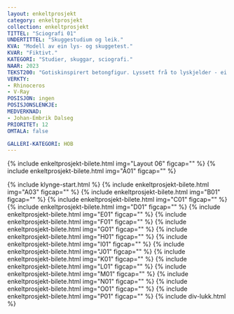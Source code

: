 ```yaml
---
layout: enkeltprosjekt
category: enkeltprosjekt
collection: enkeltprosjekt
TITTEL: "Sciografi 01"
UNDERTITTEL: "Skuggestudium og leik."
KVA: "Modell av ein lys- og skuggetest."
KVAR: "Fiktivt."
KATEGORI: "Studier, skuggar, sciografi."
NAAR: 2023
TEKST200: "Gotiskinspirert betongfigur. Lyssett frå to lyskjelder - ei sterk og varm (5900K), ei svak og kald (8000K).<br><br>På den venstre sida er alle kvadrata skore i 45°.<br><br>På den høgre sida er kvadrata skore i 30°, 40°, 50° og 60°.<br><br>Skjer det noko annleis i det figuren roterar?"
VERKTY:
- Rhinoceros
- V-Ray
POSISJON: ingen
POSISJONSLENKJE: 
MEDVERKNAD: 
- Johan-Embrik Dalseg
PRIORITET: 12
OMTALA: false

GALLERI-KATEGORI: HOB
---
```

{% include enkeltprosjekt-bilete.html img="Layout 06" figcap="" %}
{% include enkeltprosjekt-bilete.html img="Å01" figcap="" %}

{% include klynge-start.html %}
{% include enkeltprosjekt-bilete.html img="A03" figcap="" %}
{% include enkeltprosjekt-bilete.html img="B01" figcap="" %}
{% include enkeltprosjekt-bilete.html img="C01" figcap="" %}
{% include enkeltprosjekt-bilete.html img="D01" figcap="" %}
{% include enkeltprosjekt-bilete.html img="E01" figcap="" %}
{% include enkeltprosjekt-bilete.html img="F01" figcap="" %}
{% include enkeltprosjekt-bilete.html img="G01" figcap="" %}
{% include enkeltprosjekt-bilete.html img="H01" figcap="" %}
{% include enkeltprosjekt-bilete.html img="I01" figcap="" %}
{% include enkeltprosjekt-bilete.html img="J01" figcap="" %}
{% include enkeltprosjekt-bilete.html img="K01" figcap="" %}
{% include enkeltprosjekt-bilete.html img="L01" figcap="" %}
{% include enkeltprosjekt-bilete.html img="M01" figcap="" %}
{% include enkeltprosjekt-bilete.html img="N01" figcap="" %}
{% include enkeltprosjekt-bilete.html img="O01" figcap="" %}
{% include enkeltprosjekt-bilete.html img="P01" figcap="" %}
{% include div-lukk.html %}